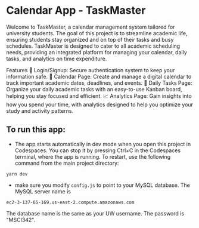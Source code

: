# Calendar App - TaskMaster
Welcome to TaskMaster, a calendar management system tailored for university students. The goal of this project is to streamline academic life, ensuring students stay organized and on top of their tasks and busy schedules. TaskMaster is designed to cater to all academic scheduling needs, providing an integrated platform for managing your calendar, daily tasks, and analytics on time expenditure.

Features
🔐 Login/Signup: Secure authentication system to keep your information safe.
📅 Calendar Page: Create and manage a digital calendar to track important academic dates, deadlines, and events.
📝 Daily Tasks Page: Organize your daily academic tasks with an easy-to-use Kanban board, helping you stay focused and efficient.
📈 Analytics Page: Gain insights into how you spend your time, with analytics designed to help you optimize your study and activity patterns.


## To run this app: 
- The app starts automatically in dev mode when you open this project in Codespaces. You can stop it by pressing Ctrl+C in the Codespaces terminal, where the app is running. To restart, use the following command from the main project directory:

```
yarn dev
``` 

- make sure you modify `config.js` to point to your MySQL database. The MySQL server name is

```
ec2-3-137-65-169.us-east-2.compute.amazonaws.com
```

  The database name is the same as your UW username.
  The password is "MSCI342".






